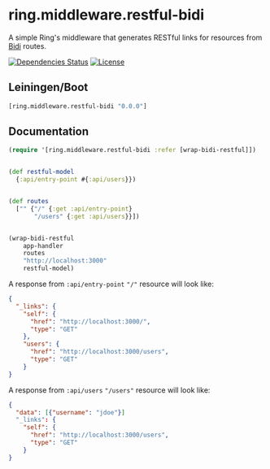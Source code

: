 ring.middleware.restful-bidi
============================

A simple Ring's middleware that generates RESTful links for resources from [Bidi](https://github.com/juxt/bidi) routes.

[![Dependencies Status](https://jarkeeper.com/druids/ring.middleware.restful-bidi/status.png)](https://jarkeeper.com/druids/ring.middleware.restful-bidi)
[![License](https://img.shields.io/badge/MIT-Clause-blue.svg)](https://opensource.org/licenses/MIT)


Leiningen/Boot
--------------

```clojure
[ring.middleware.restful-bidi "0.0.0"]
```

Documentation
-------------

```clojure
(require '[ring.middleware.restful-bidi :refer [wrap-bidi-restful]])


(def restful-model
  {:api/entry-point #{:api/users}})


(def routes
  ["" {"/" {:get :api/entry-point}
       "/users" {:get :api/users}}])


(wrap-bidi-restful
    app-handler
    routes
    "http://localhost:3000"
    restful-model)
```

A response from `:api/entry-point` `"/"` resource will look like:

```json
{
  "_links": {
    "self": {
      "href": "http://localhost:3000/",
      "type": "GET"
    },
    "users": {
      "href": "http://localhost:3000/users",
      "type": "GET"
    }
}
```

A response from `:api/users` `"/users"` resource will look like:

```json
{
  "data": [{"username": "jdoe"}]
  "_links": {
    "self": {
      "href": "http://localhost:3000/users",
      "type": "GET"
    }
}
```
